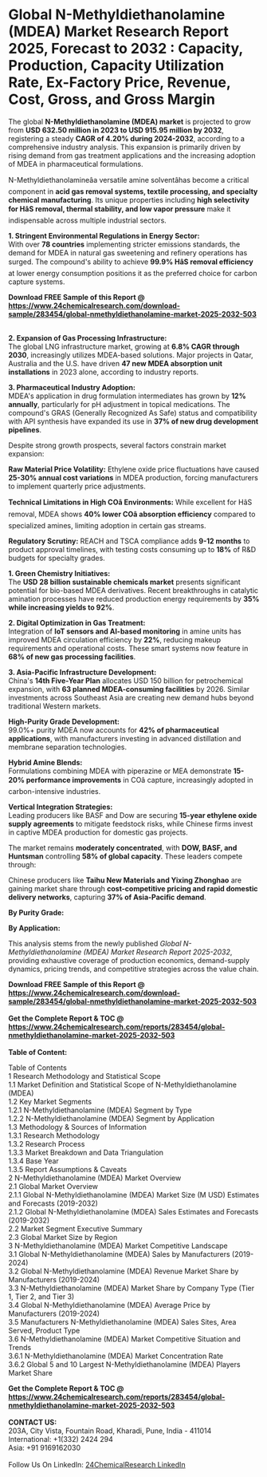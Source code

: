 <h1>Global N-Methyldiethanolamine (MDEA) Market Research Report 2025, Forecast to 2032 : Capacity, Production, Capacity Utilization Rate, Ex-Factory Price, Revenue, Cost, Gross, and Gross Margin</h1><p>The global <strong>N-Methyldiethanolamine (MDEA) market</strong> is projected to grow from <strong>USD 632.50 million in 2023 to USD 915.95 million by 2032</strong>, registering a steady <strong>CAGR of 4.20% during 2024-2032</strong>, according to a comprehensive industry analysis. This expansion is primarily driven by rising demand from gas treatment applications and the increasing adoption of MDEA in pharmaceutical formulations.</p><p>N-Methyldiethanolamineâa versatile amine solventâhas become a critical component in <strong>acid gas removal systems, textile processing, and specialty chemical manufacturing</strong>. Its unique properties including <strong>high selectivity for HâS removal, thermal stability, and low vapor pressure</strong> make it indispensable across multiple industrial sectors.</p><p><strong>1. Stringent Environmental Regulations in Energy Sector:</strong><br>
With over <strong>78 countries</strong> implementing stricter emissions standards, the demand for MDEA in natural gas sweetening and refinery operations has surged. The compound's ability to achieve <strong>99.9% HâS removal efficiency</strong> at lower energy consumption positions it as the preferred choice for carbon capture systems.</p><div><b>Download FREE Sample of this Report @ 
            <a href="https://www.24chemicalresearch.com/download-sample/283454/global-nmethyldiethanolamine-market-2025-2032-503">
            https://www.24chemicalresearch.com/download-sample/283454/global-nmethyldiethanolamine-market-2025-2032-503</a></b></div><br><p><strong>2. Expansion of Gas Processing Infrastructure:</strong><br>
The global LNG infrastructure market, growing at <strong>6.8% CAGR through 2030</strong>, increasingly utilizes MDEA-based solutions. Major projects in Qatar, Australia and the U.S. have driven <strong>47 new MDEA absorption unit installations</strong> in 2023 alone, according to industry reports.</p><p><strong>3. Pharmaceutical Industry Adoption:</strong><br>
MDEA's application in drug formulation intermediates has grown by <strong>12% annually</strong>, particularly for pH adjustment in topical medications. The compound's GRAS (Generally Recognized As Safe) status and compatibility with API synthesis have expanded its use in <strong>37% of new drug development pipelines</strong>.</p><p>Despite strong growth prospects, several factors constrain market expansion:</p><p><strong>Raw Material Price Volatility:</strong> Ethylene oxide price fluctuations have caused <strong>25-30% annual cost variations</strong> in MDEA production, forcing manufacturers to implement quarterly price adjustments.</p><p><strong>Technical Limitations in High COâ Environments:</strong> While excellent for HâS removal, MDEA shows <strong>40% lower COâ absorption efficiency</strong> compared to specialized amines, limiting adoption in certain gas streams.</p><p><strong>Regulatory Scrutiny:</strong> REACH and TSCA compliance adds <strong>9-12 months</strong> to product approval timelines, with testing costs consuming up to <strong>18%</strong> of R&amp;D budgets for specialty grades.</p><p><strong>1. Green Chemistry Initiatives:</strong><br>
The <strong>USD 28 billion sustainable chemicals market</strong> presents significant potential for bio-based MDEA derivatives. Recent breakthroughs in catalytic amination processes have reduced production energy requirements by <strong>35% while increasing yields to 92%</strong>.</p><p><strong>2. Digital Optimization in Gas Treatment:</strong><br>
Integration of <strong>IoT sensors and AI-based monitoring</strong> in amine units has improved MDEA circulation efficiency by <strong>22%</strong>, reducing makeup requirements and operational costs. These smart systems now feature in <strong>68% of new gas processing facilities</strong>.</p><p><strong>3. Asia-Pacific Infrastructure Development:</strong><br>
China's <strong>14th Five-Year Plan</strong> allocates USD 150 billion for petrochemical expansion, with <strong>63 planned MDEA-consuming facilities</strong> by 2026. Similar investments across Southeast Asia are creating new demand hubs beyond traditional Western markets.</p><p><strong>High-Purity Grade Development:</strong><br>
	99.0%+ purity MDEA now accounts for <strong>42% of pharmaceutical applications</strong>, with manufacturers investing in advanced distillation and membrane separation technologies.</p><p><strong>Hybrid Amine Blends:</strong><br>
	Formulations combining MDEA with piperazine or MEA demonstrate <strong>15-20% performance improvements</strong> in COâ capture, increasingly adopted in carbon-intensive industries.</p><p><strong>Vertical Integration Strategies:</strong><br>
	Leading producers like BASF and Dow are securing <strong>15-year ethylene oxide supply agreements</strong> to mitigate feedstock risks, while Chinese firms invest in captive MDEA production for domestic gas projects.</p><p>The market remains <strong>moderately concentrated</strong>, with <strong>DOW, BASF, and Huntsman</strong> controlling <strong>58% of global capacity</strong>. These leaders compete through:</p><p>Chinese producers like <strong>Taihu New Materials and Yixing Zhonghao</strong> are gaining market share through <strong>cost-competitive pricing and rapid domestic delivery networks</strong>, capturing <strong>37% of Asia-Pacific demand</strong>.</p><p><strong>By Purity Grade:</strong></p><p><strong>By Application:</strong></p><p>This analysis stems from the newly published <em>Global N-Methyldiethanolamine (MDEA) Market Research Report 2025-2032</em>, providing exhaustive coverage of production economics, demand-supply dynamics, pricing trends, and competitive strategies across the value chain.</p><div><b>Download FREE Sample of this Report @ 
            <a href="https://www.24chemicalresearch.com/download-sample/283454/global-nmethyldiethanolamine-market-2025-2032-503">
            https://www.24chemicalresearch.com/download-sample/283454/global-nmethyldiethanolamine-market-2025-2032-503</a></b></div><br><div><b>Get the Complete Report & TOC @ 
            <a href="https://www.24chemicalresearch.com/reports/283454/global-nmethyldiethanolamine-market-2025-2032-503">
            https://www.24chemicalresearch.com/reports/283454/global-nmethyldiethanolamine-market-2025-2032-503</a></b></div><br>
            <b>Table of Content:</b><p>Table of Contents<br />
1 Research Methodology and Statistical Scope<br />
1.1 Market Definition and Statistical Scope of N-Methyldiethanolamine (MDEA)<br />
1.2 Key Market Segments<br />
1.2.1 N-Methyldiethanolamine (MDEA) Segment by Type<br />
1.2.2 N-Methyldiethanolamine (MDEA) Segment by Application<br />
1.3 Methodology & Sources of Information<br />
1.3.1 Research Methodology<br />
1.3.2 Research Process<br />
1.3.3 Market Breakdown and Data Triangulation<br />
1.3.4 Base Year<br />
1.3.5 Report Assumptions & Caveats<br />
2 N-Methyldiethanolamine (MDEA) Market Overview<br />
2.1 Global Market Overview<br />
2.1.1 Global N-Methyldiethanolamine (MDEA) Market Size (M USD) Estimates and Forecasts (2019-2032)<br />
2.1.2 Global N-Methyldiethanolamine (MDEA) Sales Estimates and Forecasts (2019-2032)<br />
2.2 Market Segment Executive Summary<br />
2.3 Global Market Size by Region<br />
3 N-Methyldiethanolamine (MDEA) Market Competitive Landscape<br />
3.1 Global N-Methyldiethanolamine (MDEA) Sales by Manufacturers (2019-2024)<br />
3.2 Global N-Methyldiethanolamine (MDEA) Revenue Market Share by Manufacturers (2019-2024)<br />
3.3 N-Methyldiethanolamine (MDEA) Market Share by Company Type (Tier 1, Tier 2, and Tier 3)<br />
3.4 Global N-Methyldiethanolamine (MDEA) Average Price by Manufacturers (2019-2024)<br />
3.5 Manufacturers N-Methyldiethanolamine (MDEA) Sales Sites, Area Served, Product Type<br />
3.6 N-Methyldiethanolamine (MDEA) Market Competitive Situation and Trends<br />
3.6.1 N-Methyldiethanolamine (MDEA) Market Concentration Rate<br />
3.6.2 Global 5 and 10 Largest N-Methyldiethanolamine (MDEA) Players Market Share </p><div><b>Get the Complete Report & TOC @ 
            <a href="https://www.24chemicalresearch.com/reports/283454/global-nmethyldiethanolamine-market-2025-2032-503">
            https://www.24chemicalresearch.com/reports/283454/global-nmethyldiethanolamine-market-2025-2032-503</a></b></div><br><b>CONTACT US:</b><br>
            203A, City Vista, Fountain Road, Kharadi, Pune, India - 411014<br>
            International: +1(332) 2424 294<br>
            Asia: +91 9169162030 <br><br>
            Follow Us On LinkedIn: <a href="https://www.linkedin.com/company/24chemicalresearch/">24ChemicalResearch LinkedIn</a>